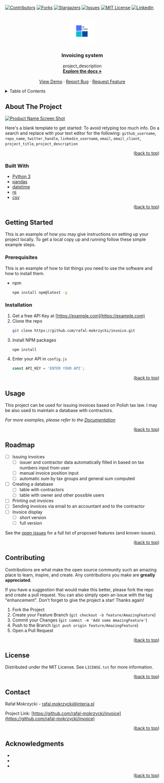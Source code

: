 <div id="top"></div>
<!--
*** Thanks for checking out the Best-README-Template. If you have a suggestion
*** that would make this better, please fork the repo and create a pull request
*** or simply open an issue with the tag "enhancement".
*** Don't forget to give the project a star!
*** Thanks again! Now go create something AMAZING! :D
-->



<!-- PROJECT SHIELDS -->
<!--
*** I'm using markdown "reference style" links for readability.
*** Reference links are enclosed in brackets [ ] instead of parentheses ( ).
*** See the bottom of this document for the declaration of the reference variables
*** for contributors-url, forks-url, etc. This is an optional, concise syntax you may use.
*** https://www.markdownguide.org/basic-syntax/#reference-style-links
-->
[![Contributors][contributors-shield]][contributors-url]
[![Forks][forks-shield]][forks-url]
[![Stargazers][stars-shield]][stars-url]
[![Issues][issues-shield]][issues-url]
[![MIT License][license-shield]][license-url]
[![LinkedIn][linkedin-shield]][linkedin-url]



<!-- PROJECT LOGO -->
<br />
<div align="center">
  <a href="https://github.com/rafal-mokrzycki/invoice/blob/master/invoice_logo.png">
    <img src="https://github.com/rafal-mokrzycki/invoice/blob/master/invoice_logo.png" alt="Logo" width="80" height="80">
  </a>

<h3 align="center">Invoicing system</h3>

  <p align="center">
    project_description
    <br />
    <a href="https://github.com/rafal-mokrzycki/invoice"><strong>Explore the docs »</strong></a>
    <br />
    <br />
    <a href="https://github.com/rafal-mokrzycki/invoice">View Demo</a>
    ·
    <a href="https://github.com/rafal-mokrzycki/invoice/issues">Report Bug</a>
    ·
    <a href="https://github.com/rafal-mokrzycki/invoice/issues">Request Feature</a>
  </p>
</div>



<!-- TABLE OF CONTENTS -->
<details>
  <summary>Table of Contents</summary>
  <ol>
    <li>
      <a href="#about-the-project">About The Project</a>
      <ul>
        <li><a href="#built-with">Built With</a></li>
      </ul>
    </li>
    <li>
      <a href="#getting-started">Getting Started</a>
      <ul>
        <li><a href="#prerequisites">Prerequisites</a></li>
        <li><a href="#installation">Installation</a></li>
      </ul>
    </li>
    <li><a href="#usage">Usage</a></li>
    <li><a href="#roadmap">Roadmap</a></li>
    <li><a href="#contributing">Contributing</a></li>
    <li><a href="#license">License</a></li>
    <li><a href="#contact">Contact</a></li>
    <li><a href="#acknowledgments">Acknowledgments</a></li>
  </ol>
</details>



<!-- ABOUT THE PROJECT -->
## About The Project

[![Product Name Screen Shot][product-screenshot]](https://example.com)

Here's a blank template to get started: To avoid retyping too much info. Do a search and replace with your text editor for the following: `github_username`, `repo_name`, `twitter_handle`, `linkedin_username`, `email`, `email_client`, `project_title`, `project_description`

<p align="right">(<a href="#top">back to top</a>)</p>



### Built With

* [Python 3](https://www.python.org)
* [pandas](https://pandas.pydata.org/)
* [datetime](https://docs.python.org/3/library/datetime.html)
* [re](https://docs.python.org/3/library/re.html)
* [csv](https://docs.python.org/3/library/csv.html)

<p align="right">(<a href="#top">back to top</a>)</p>



<!-- GETTING STARTED -->
## Getting Started

This is an example of how you may give instructions on setting up your project locally.
To get a local copy up and running follow these simple example steps.

### Prerequisites

This is an example of how to list things you need to use the software and how to install them.
* npm
  ```sh
  npm install npm@latest -g
  ```

### Installation

1. Get a free API Key at [https://example.com](https://example.com)
2. Clone the repo
   ```sh
   git clone https://github.com/rafal-mokrzycki/invoice.git
   ```
3. Install NPM packages
   ```sh
   npm install
   ```
4. Enter your API in `config.js`
   ```js
   const API_KEY = 'ENTER YOUR API';
   ```

<p align="right">(<a href="#top">back to top</a>)</p>



<!-- USAGE EXAMPLES -->
## Usage

This project can be used for issuing invoices based on Polish tax law. I may be also used to maintain a database with contractors.

_For more examples, please refer to the [Documentation](https://example.com)_

<p align="right">(<a href="#top">back to top</a>)</p>



<!-- ROADMAP -->
## Roadmap

- [ ] Issuing invoices
    - [ ] issuer and contractor data automatically filled in based on tax numbers input from user
    - [ ] manual invoice position input
    - [ ] automatic sum by tax groups and general sum computed
- [ ] Creating a database
    - [ ] table with contractors
    - [ ] table with owner and other possible users
- [ ] Printing out invoices
- [ ] Sending invoices via email to an accountant and to the contractor
- [ ] Invoice display 
    - [ ] short version
    - [ ] full version

See the [open issues](https://github.com/rafal-mokrzycki/invoice/issues) for a full list of proposed features (and known issues).

<p align="right">(<a href="#top">back to top</a>)</p>



<!-- CONTRIBUTING -->
## Contributing

Contributions are what make the open source community such an amazing place to learn, inspire, and create. Any contributions you make are **greatly appreciated**.

If you have a suggestion that would make this better, please fork the repo and create a pull request. You can also simply open an issue with the tag "enhancement".
Don't forget to give the project a star! Thanks again!

1. Fork the Project
2. Create your Feature Branch (`git checkout -b feature/AmazingFeature`)
3. Commit your Changes (`git commit -m 'Add some AmazingFeature'`)
4. Push to the Branch (`git push origin feature/AmazingFeature`)
5. Open a Pull Request

<p align="right">(<a href="#top">back to top</a>)</p>



<!-- LICENSE -->
## License

Distributed under the MIT License. See `LICENSE.txt` for more information.

<p align="right">(<a href="#top">back to top</a>)</p>



<!-- CONTACT -->
## Contact

Rafał Mokrzycki - [rafal.mokrzycki@interia.pl](mailto:rafal.mokrzycki@interia.pl)

Project Link: [https://github.com/rafal-mokrzycki/invoice](https://github.com/rafal-mokrzycki/invoice)

<p align="right">(<a href="#top">back to top</a>)</p>



<!-- ACKNOWLEDGMENTS -->
## Acknowledgments

* []()
* []()
* []()

<p align="right">(<a href="#top">back to top</a>)</p>



<!-- MARKDOWN LINKS & IMAGES -->
<!-- https://www.markdownguide.org/basic-syntax/#reference-style-links -->
[contributors-shield]: https://img.shields.io/github/contributors/rafal-mokrzycki/invoice.svg?style=for-the-badge
[contributors-url]: https://github.com/rafal-mokrzycki/invoice
[forks-shield]: https://img.shields.io/github/forks/rafal-mokrzycki/invoice.svg?style=for-the-badge
[forks-url]: https://github.com/rafal-mokrzycki/invoice/network/members
[stars-shield]: https://img.shields.io/github/stars/rafal-mokrzycki/invoice.svg?style=for-the-badge
[stars-url]: https://github.com/rafal-mokrzycki/invoice/stargazers
[issues-shield]: https://img.shields.io/github/issues/rafal-mokrzycki/invoice.svg?style=for-the-badge
[issues-url]: https://github.com/rafal-mokrzycki/invoice/issues
[license-shield]: https://img.shields.io/github/license/rafal-mokrzycki/invoice.svg?style=for-the-badge
[license-url]: https://github.com/rafal-mokrzycki/invoice/blob/master/LICENSE.txt
[linkedin-shield]: https://img.shields.io/badge/-LinkedIn-black.svg?style=for-the-badge&logo=linkedin&colorB=555
[linkedin-url]: https://www.linkedin.com/in/rafa%C5%82-m-9733b6180/
[product-screenshot]: images/screenshot.png